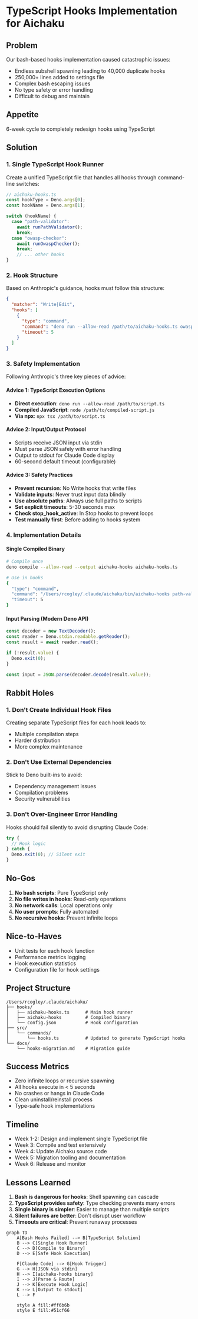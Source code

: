 # TypeScript Hooks Implementation for Aichaku

## Problem

Our bash-based hooks implementation caused catastrophic issues:

- Endless subshell spawning leading to 40,000 duplicate hooks
- 250,000+ lines added to settings file
- Complex bash escaping issues
- No type safety or error handling
- Difficult to debug and maintain

## Appetite

6-week cycle to completely redesign hooks using TypeScript

## Solution

### 1. Single TypeScript Hook Runner

Create a unified TypeScript file that handles all hooks through command-line
switches:

```typescript
// aichaku-hooks.ts
const hookType = Deno.args[0];
const hookName = Deno.args[1];

switch (hookName) {
  case "path-validator":
    await runPathValidator();
    break;
  case "owasp-checker":
    await runOwaspChecker();
    break;
    // ... other hooks
}
```

### 2. Hook Structure

Based on Anthropic's guidance, hooks must follow this structure:

```json
{
  "matcher": "Write|Edit",
  "hooks": [
    {
      "type": "command",
      "command": "deno run --allow-read /path/to/aichaku-hooks.ts owasp-checker",
      "timeout": 5
    }
  ]
}
```

### 3. Safety Implementation

Following Anthropic's three key pieces of advice:

#### Advice 1: TypeScript Execution Options

- **Direct execution**: `deno run --allow-read /path/to/script.ts`
- **Compiled JavaScript**: `node /path/to/compiled-script.js`
- **Via npx**: `npx tsx /path/to/script.ts`

#### Advice 2: Input/Output Protocol

- Scripts receive JSON input via stdin
- Must parse JSON safely with error handling
- Output to stdout for Claude Code display
- 60-second default timeout (configurable)

#### Advice 3: Safety Practices

- **Prevent recursion**: No Write hooks that write files
- **Validate inputs**: Never trust input data blindly
- **Use absolute paths**: Always use full paths to scripts
- **Set explicit timeouts**: 5-30 seconds max
- **Check stop_hook_active**: In Stop hooks to prevent loops
- **Test manually first**: Before adding to hooks system

### 4. Implementation Details

#### Single Compiled Binary

```bash
# Compile once
deno compile --allow-read --output aichaku-hooks aichaku-hooks.ts

# Use in hooks
{
  "type": "command",
  "command": "/Users/rcogley/.claude/aichaku/bin/aichaku-hooks path-validator",
  "timeout": 5
}
```

#### Input Parsing (Modern Deno API)

```typescript
const decoder = new TextDecoder();
const reader = Deno.stdin.readable.getReader();
const result = await reader.read();

if (!result.value) {
  Deno.exit(0);
}

const input = JSON.parse(decoder.decode(result.value));
```

## Rabbit Holes

### 1. Don't Create Individual Hook Files

Creating separate TypeScript files for each hook leads to:

- Multiple compilation steps
- Harder distribution
- More complex maintenance

### 2. Don't Use External Dependencies

Stick to Deno built-ins to avoid:

- Dependency management issues
- Compilation problems
- Security vulnerabilities

### 3. Don't Over-Engineer Error Handling

Hooks should fail silently to avoid disrupting Claude Code:

```typescript
try {
  // Hook logic
} catch {
  Deno.exit(0); // Silent exit
}
```

## No-Gos

1. **No bash scripts**: Pure TypeScript only
2. **No file writes in hooks**: Read-only operations
3. **No network calls**: Local operations only
4. **No user prompts**: Fully automated
5. **No recursive hooks**: Prevent infinite loops

## Nice-to-Haves

- Unit tests for each hook function
- Performance metrics logging
- Hook execution statistics
- Configuration file for hook settings

## Project Structure

```
/Users/rcogley/.claude/aichaku/
├── hooks/
│   ├── aichaku-hooks.ts      # Main hook runner
│   ├── aichaku-hooks         # Compiled binary
│   └── config.json           # Hook configuration
├── src/
│   └── commands/
│       └── hooks.ts          # Updated to generate TypeScript hooks
└── docs/
    └── hooks-migration.md    # Migration guide
```

## Success Metrics

- Zero infinite loops or recursive spawning
- All hooks execute in < 5 seconds
- No crashes or hangs in Claude Code
- Clean uninstall/reinstall process
- Type-safe hook implementations

## Timeline

- Week 1-2: Design and implement single TypeScript file
- Week 3: Compile and test extensively
- Week 4: Update Aichaku source code
- Week 5: Migration tooling and documentation
- Week 6: Release and monitor

## Lessons Learned

1. **Bash is dangerous for hooks**: Shell spawning can cascade
2. **TypeScript provides safety**: Type checking prevents many errors
3. **Single binary is simpler**: Easier to manage than multiple scripts
4. **Silent failures are better**: Don't disrupt user workflow
5. **Timeouts are critical**: Prevent runaway processes

```mermaid
graph TD
    A[Bash Hooks Failed] --> B[TypeScript Solution]
    B --> C[Single Hook Runner]
    C --> D[Compile to Binary]
    D --> E[Safe Hook Execution]
    
    F[Claude Code] --> G[Hook Trigger]
    G --> H[JSON via stdin]
    H --> I[aichaku-hooks binary]
    I --> J[Parse & Route]
    J --> K[Execute Hook Logic]
    K --> L[Output to stdout]
    L --> F
    
    style A fill:#ff6b6b
    style E fill:#51cf66
```

